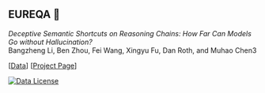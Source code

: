 ## EUREQA 🛁 
*Deceptive Semantic Shortcuts on Reasoning Chains: How Far Can Models Go without Hallucination?*<br/>
Bangzheng Li, Ben Zhou, Fei Wang, Xingyu Fu, Dan Roth, and Muhao Chen3

[[Data](https://huggingface.co/datasets/vincentleebang/EUREQA)] [[Project Page](https://vincentleebang.github.io/eureqa.github.io/)]

[![Data License](https://img.shields.io/badge/Data%20License-CC%20By%20NC%204.0-red.svg)](https://creativecommons.org/licenses/by-nc/4.0/)
